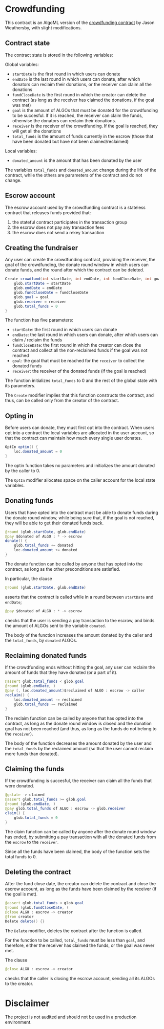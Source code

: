 # Crowdfunding

This contract is an AlgoML version of the [crowdfunding contract](https://developer.algorand.org/solutions/example-crowdfunding-stateful-smart-contract-application/) by Jason Weathersby, with slight modifications.

## Contract state

The contract state is stored in the following variables:

Global variables:

* `startDate` is the first round in which users can donate
* `endDate` is the last round in which users can donate, after which donators can reclaim their donations, or the receiver can claim all the donations
* `fundCloseDate` is the first round in which the creator can delete the contract (as long as the receiver has claimed the donations, if the goal was met)
* `goal` is the amount of ALGOs that must be donated for the crowdfunding to be succesful. If it is reached, the receiver can claim the funds, otherwise the donators can reclaim their donations. 
* `receiver` is the receiver of the crowdfunding. If the goal is reached, they will get all the donations
* `total_funds` is the amount of funds currently in the escrow (those that have been donated but have not been claimed/reclaimed)

Local variables:

* `donated_amount` is the amount that has been donated by the user

The variables `total_funds` and `donated_amount` change during the life of the contract, while the others are parameters of the contract and do not change.

## Escrow account 

The escrow account used by the crowdfunding contract is a stateless contract that releases funds provided that:
1. the stateful contract participates in the transaction group
2. the escrow does not pay any transaction fees
3. the escrow does not send a rekey transaction

## Creating the fundraiser

Any user can create the crowdfunding contract, providing the receiver, the goal of the crowdfunding, the donate round window in which users can donate funds, and the round after which the contract can be deleted.

```java
Create crowdfund(int startDate, int endDate, int fundCloseDate, int goal, address receiver) {
	glob.startDate = startDate
	glob.endDate = endDate
	glob.fundCloseDate = fundCloseDate
	glob.goal = goal
	glob.receiver = receiver 
	glob.total_funds = 0
}
```

The function has five parameters:

* `startDate`: the first round in which users can donate
* `endDate`: the last round in which users can donate, after which users can claim / reclaim the funds
* `fundCloseDate`: the first round in which the creator can close the contract and collect all the non-reclaimed funds if the goal was not reached
* `goal`: the goal that must be reached for the `receiver` to collect the donated funds
* `receiver`: the receiver of the donated funds (if the goal is reached)

The function initializes `total_funds` to 0 and the rest of the global state with its parameters.

The `Create` modifier implies that this function constructs the contract, and thus, can be called only from the creator of the contract.

## Opting in

Before users can donate, they must first opt into the contract. When users opt into a contract the local variables are allocated in the user account, so that the contract can maintain how much every single user donates.

```java
OptIn optin() {
	loc.donated_amount = 0
}
```
The optin function takes no parameters and initializes the amount donated by the caller to 0.

The `OptIn` modifier allocates space on the caller account for the local state variables. 

## Donating funds

Users that have opted into the contract must be able to donate funds during the donate round window, while being sure that, if the goal is not reached, they will be able to get their donated funds back.

```java
@round (glob.startDate, glob.endDate)
@pay $donated of ALGO : * -> escrow
donate() {
	glob.total_funds += donated
	loc.donated_amount += donated
}
```
The donate function can be called by anyone that has opted into the contract, as long as the other preconditions are satisfied.

In particular, the clause
```java
@round (glob.startDate, glob.endDate)
```
asserts that the contract is called while in a round between `startDate` and `endDate`;

```java
@pay $donated of ALGO : * -> escrow
```
checks that the user is sending a pay transaction to the escrow, and binds the amount of ALGOs sent to the variable `donated`.

The body of the function increases the amount donated by the caller and the `total_funds`, by `donated` ALGOs.

## Reclaiming donated funds

If the crowdfunding ends without hitting the goal, any user can reclaim the amount of funds that they have donated (or a part of it).

```java
@assert glob.total_funds < glob.goal
@round (glob.endDate, )
@pay (, loc.donated_amount)$reclaimed of ALGO : escrow -> caller
reclaim() {
	loc.donated_amount -= reclaimed
	glob.total_funds -= reclaimed
}
```

The reclaim function can be called by anyone that has opted into the contract, as long as the donate round window is closed and the donation goal has not been reached (and thus, as long as the funds do not belong to the `receiver`). 

The body of the function decreases the amount donated by the user and the `total_funds` by the reclaimed amount (so that the user cannot reclaim more funds than donated).

## Claiming the funds

If the crowdfunding is succesful, the receiver can claim all the funds that were donated.

```java
@gstate -> claimed
@assert glob.total_funds >= glob.goal
@round (glob.endDate, )
@pay glob.total_funds of ALGO : escrow -> glob.receiver
claim() {
	glob.total_funds = 0
}
```

The claim function can be called by anyone after the donate round window has ended, by submitting a pay transaction with all the donated funds from the `escrow` to the `receiver`.

Since all the funds have been claimed, the body of the function sets the total funds to 0.

## Deleting the contract

After the fund close date, the creator can delete the contract and close the escrow account, as long as the funds have been claimed by the receiver (if the goal is met).

```java
@assert glob.total_funds < glob.goal
@round (glob.fundCloseDate, )
@close ALGO : escrow -> creator
@from creator
Delete delete() {}
```

The `Delete` modifier, deletes the contract after the function is called. 

For the function to be called, `total_funds` must be less than `goal`, and therefore, either the receiver has claimed the funds, or the goal was never met.

The clause
```java
@close ALGO : escrow -> creator
```
checks that the caller is closing the escrow account, sending all its ALGOs to the creator.

# Disclaimer

The project is not audited and should not be used in a production environment.